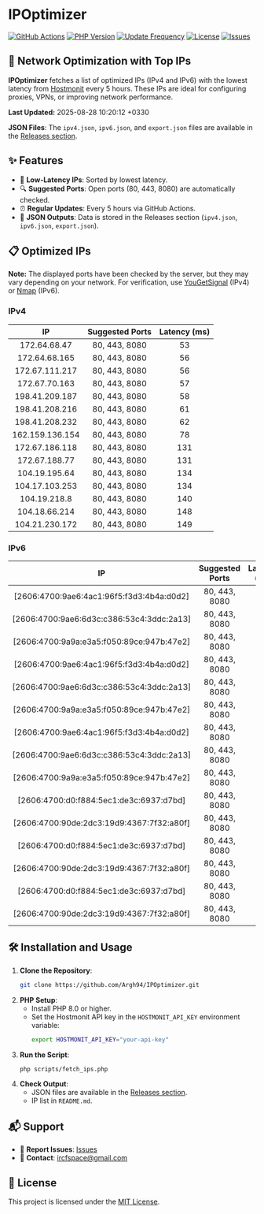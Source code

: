 # IPOptimizer

[![GitHub Actions](https://github.com/Argh94/IPOptimizer/workflows/IPOptimizer/badge.svg)](https://github.com/Argh94/IPOptimizer/actions)
[![PHP Version](https://img.shields.io/badge/PHP-8.0-blue)](https://www.php.net)
[![Update Frequency](https://img.shields.io/badge/Updates-Every%205%20Hours-green)](https://github.com/Argh94/IPOptimizer)
[![License](https://img.shields.io/badge/License-MIT-yellow)](https://opensource.org/licenses/MIT)
[![Issues](https://img.shields.io/github/issues/Argh94/IPOptimizer)](https://github.com/Argh94/IPOptimizer/issues)

## 🚀 Network Optimization with Top IPs

**IPOptimizer** fetches a list of optimized IPs (IPv4 and IPv6) with the lowest latency from [Hostmonit](https://hostmonit.com/) every 5 hours. These IPs are ideal for configuring proxies, VPNs, or improving network performance.

**Last Updated:** 2025-08-28 10:20:12 +0330

**JSON Files**: The `ipv4.json`, `ipv6.json`, and `export.json` files are available in the [Releases section](https://github.com/Argh94/IPOptimizer/releases).

## ✨ Features
- 📡 **Low-Latency IPs**: Sorted by lowest latency.
- 🔍 **Suggested Ports**: Open ports (80, 443, 8080) are automatically checked.
- ⏰ **Regular Updates**: Every 5 hours via GitHub Actions.
- 📄 **JSON Outputs**: Data is stored in the Releases section (`ipv4.json`, `ipv6.json`, `export.json`).

## 📋 Optimized IPs

**Note:** The displayed ports have been checked by the server, but they may vary depending on your network. For verification, use [YouGetSignal](https://www.yougetsignal.com/tools/open-ports/) (IPv4) or [Nmap](https://nmap.org/) (IPv6).

### IPv4
| IP | Suggested Ports | Latency (ms) |
|:---:|:---------------:|:------------:|
| 172.64.68.47 | 80, 443, 8080 | 53 |
| 172.64.68.165 | 80, 443, 8080 | 56 |
| 172.67.111.217 | 80, 443, 8080 | 56 |
| 172.67.70.163 | 80, 443, 8080 | 57 |
| 198.41.209.187 | 80, 443, 8080 | 58 |
| 198.41.208.216 | 80, 443, 8080 | 61 |
| 198.41.208.232 | 80, 443, 8080 | 62 |
| 162.159.136.154 | 80, 443, 8080 | 78 |
| 172.67.186.118 | 80, 443, 8080 | 131 |
| 172.67.188.77 | 80, 443, 8080 | 131 |
| 104.19.195.64 | 80, 443, 8080 | 134 |
| 104.17.103.253 | 80, 443, 8080 | 134 |
| 104.19.218.8 | 80, 443, 8080 | 140 |
| 104.18.66.214 | 80, 443, 8080 | 148 |
| 104.21.230.172 | 80, 443, 8080 | 149 |

### IPv6
| IP | Suggested Ports | Latency (ms) |
|:---:|:---------------:|:------------:|
| [2606:4700:9ae6:4ac1:96f5:f3d3:4b4a:d0d2] | 80, 443, 8080 | 3 |
| [2606:4700:9ae6:6d3c:c386:53c4:3ddc:2a13] | 80, 443, 8080 | 3 |
| [2606:4700:9a9a:e3a5:f050:89ce:947b:47e2] | 80, 443, 8080 | 3 |
| [2606:4700:9ae6:4ac1:96f5:f3d3:4b4a:d0d2] | 80, 443, 8080 | 3 |
| [2606:4700:9ae6:6d3c:c386:53c4:3ddc:2a13] | 80, 443, 8080 | 3 |
| [2606:4700:9a9a:e3a5:f050:89ce:947b:47e2] | 80, 443, 8080 | 3 |
| [2606:4700:9ae6:4ac1:96f5:f3d3:4b4a:d0d2] | 80, 443, 8080 | 3 |
| [2606:4700:9ae6:6d3c:c386:53c4:3ddc:2a13] | 80, 443, 8080 | 3 |
| [2606:4700:9a9a:e3a5:f050:89ce:947b:47e2] | 80, 443, 8080 | 3 |
| [2606:4700:d0:f884:5ec1:de3c:6937:d7bd] | 80, 443, 8080 | 4 |
| [2606:4700:90de:2dc3:19d9:4367:7f32:a80f] | 80, 443, 8080 | 4 |
| [2606:4700:d0:f884:5ec1:de3c:6937:d7bd] | 80, 443, 8080 | 4 |
| [2606:4700:90de:2dc3:19d9:4367:7f32:a80f] | 80, 443, 8080 | 4 |
| [2606:4700:d0:f884:5ec1:de3c:6937:d7bd] | 80, 443, 8080 | 4 |
| [2606:4700:90de:2dc3:19d9:4367:7f32:a80f] | 80, 443, 8080 | 4 |

## 🛠️ Installation and Usage
1. **Clone the Repository**:
   ```bash
   git clone https://github.com/Argh94/IPOptimizer.git
   ```
2. **PHP Setup**:
   - Install PHP 8.0 or higher.
   - Set the Hostmonit API key in the `HOSTMONIT_API_KEY` environment variable:
     ```bash
     export HOSTMONIT_API_KEY="your-api-key"
     ```
3. **Run the Script**:
   ```bash
   php scripts/fetch_ips.php
   ```
4. **Check Output**:
   - JSON files are available in the [Releases section](https://github.com/Argh94/IPOptimizer/releases).
   - IP list in `README.md`.

## 📬 Support
- 🐛 **Report Issues**: [Issues](https://github.com/Argh94/IPOptimizer/issues)
- 📧 **Contact**: [ircfspace@gmail.com](mailto:ircfspace@gmail.com)

## 📄 License
This project is licensed under the [MIT License](https://github.com/Argh94/HandWave/blob/main/LICENCE).
